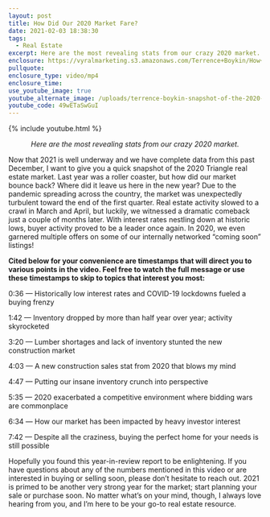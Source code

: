 ```yaml
---
layout: post
title: How Did Our 2020 Market Fare?
date: 2021-02-03 18:38:30
tags:
  - Real Estate
excerpt: Here are the most revealing stats from our crazy 2020 market.
enclosure: https://vyralmarketing.s3.amazonaws.com/Terrence+Boykin/How+Did+Our+2020+Market+Fare_.mp4
pullquote:
enclosure_type: video/mp4
enclosure_time:
use_youtube_image: true
youtube_alternate_image: /uploads/terrence-boykin-snapshot-of-the-2020-market-yt.jpg
youtube_code: 49wETaSwGuI
---
```


{% include youtube.html %}

<p style="text-align: center;"><em>Here are the most revealing stats from our crazy 2020 market.</em></p>

Now that 2021 is well underway and we have complete data from this past December, I want to give you a quick snapshot of the 2020 Triangle real estate market. Last year was a roller coaster, but how did our market bounce back? Where did it leave us here in the new year? Due to the pandemic spreading across the country, the market was unexpectedly turbulent toward the end of the first quarter. Real estate activity slowed to a crawl in March and April, but luckily, we witnessed a dramatic comeback just a couple of months later. With interest rates nestling down at historic lows, buyer activity proved to be a leader once again. In 2020, we even garnered multiple offers on some of our internally networked “coming soon” listings\!&nbsp;

**Cited below for your convenience are timestamps that will direct you to various points in the video. Feel free to watch the full message or use these timestamps to skip to topics that interest you most:&nbsp;**

0:36 — Historically low interest rates and COVID-19 lockdowns fueled a buying frenzy

1:42 — Inventory dropped by more than half year over year; activity skyrocketed&nbsp;

3:20 — Lumber shortages and lack of inventory stunted the new construction market&nbsp;

4:03 — A new construction sales stat from 2020 that blows my mind&nbsp;

4:47 — Putting our insane inventory crunch into perspective&nbsp;

5:35 — 2020 exacerbated a competitive environment where bidding wars are commonplace&nbsp;

6:34 ― How our market has been impacted by heavy investor interest

7:42 — Despite all the craziness, buying the perfect home for your needs is still possible&nbsp;

Hopefully you found this year-in-review report to be enlightening. If you have questions about any of the numbers mentioned in this video or are interested in buying or selling soon, please don’t hesitate to reach out. 2021 is primed to be another very strong year for the market; start planning your sale or purchase soon. No matter what’s on your mind, though, I always love hearing from you, and I’m here to be your go-to real estate resource.&nbsp;
